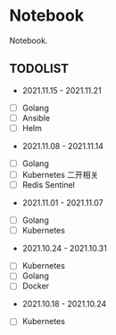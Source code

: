 # Notebook

Notebook.

## TODOLIST

- 2021.11.15 - 2021.11.21
- [ ] Golang
- [ ] Ansible
- [ ] Helm

- 2021.11.08 - 2021.11.14
- [ ] Golang
- [ ] Kubernetes 二开相关
- [ ] Redis Sentinel

- 2021.11.01 - 2021.11.07
- [ ] Golang
- [ ] Kubernetes

- 2021.10.24 - 2021.10.31
- [ ] Kubernetes
- [ ] Golang
- [ ] Docker

- 2021.10.18 - 2021.10.24
- [ ] Kubernetes

